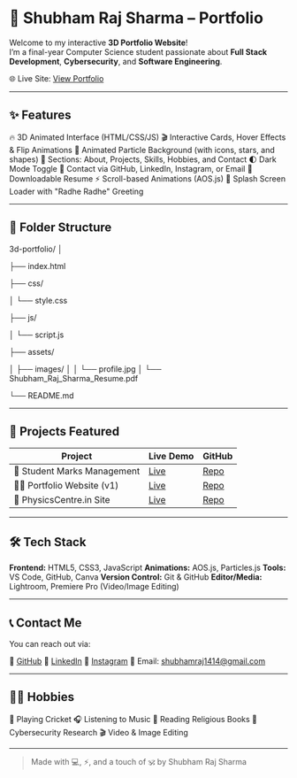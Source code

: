 # 🚀 Shubham Raj Sharma – Portfolio

Welcome to my interactive **3D Portfolio Website**!  
I’m a final-year Computer Science student passionate about **Full Stack Development**, **Cybersecurity**, and **Software Engineering**.

🌐 Live Site: [View Portfolio](http://shubh100802.github.io/Portfolio/)

---

## ✨ Features

🔥 3D Animated Interface (HTML/CSS/JS)
🎬 Interactive Cards, Hover Effects & Flip Animations
🌠 Animated Particle Background (with icons, stars, and shapes)
🎯 Sections: About, Projects, Skills, Hobbies, and Contact
🌓 Dark Mode Toggle
📨 Contact via GitHub, LinkedIn, Instagram, or Email
📄 Downloadable Resume
⚡ Scroll-based Animations (AOS.js)
🌙 Splash Screen Loader with "Radhe Radhe" Greeting

---

## 📁 Folder Structure

3d-portfolio/
│

├── index.html

├── css/

│ 
└── style.css

├── js/

│ 
└── script.js

├── assets/

│ 
├── images/
│ 
│ 
└── profile.jpg
│ 
└── Shubham_Raj_Sharma_Resume.pdf

└── README.md


---

## 💼 Projects Featured

| Project                          | Live Demo | GitHub |
|----------------------------------|-----------|--------|
| 🧮 Student Marks Management      | [Live](https://student-marks-b29u.onrender.com/index.html) | [Repo](https://github.com/shubh100802/Student_Marks) |
| 🧑‍💻 Portfolio Website (v1)       | [Live](https://shubh100802.github.io/CODSOFT-Task1-PORTFOLIO/) | [Repo](https://github.com/shubh100802/CODSOFT-Task1-PORTFOLIO) |
| 🧪 PhysicsCentre.in Site         | [Live](https://shubh100802.github.io/physicscentre.in-new/) | [Repo](https://github.com/shubh100802/physicscentre.in-new) |

---

## 🛠 Tech Stack

**Frontend:** HTML5, CSS3, JavaScript
**Animations:** AOS.js, Particles.js
**Tools:** VS Code, GitHub, Canva
**Version Control:** Git & GitHub
**Editor/Media:** Lightroom, Premiere Pro (Video/Image Editing)

---

## 📞 Contact Me

You can reach out via:

🔗 [GitHub](https://github.com/shubh100802)
💼 [LinkedIn](https://www.linkedin.com/in/shubham-raj-sharma-306aa0247)
📸 [Instagram](https://www.instagram.com/itsmeshubh2026)
📧 Email: [shubhamraj1414@gmail.com](mailto:shubhamraj1414@gmail.com)

---

## 🧘‍♂️ Hobbies

🏏 Playing Cricket
🎧 Listening to Music
📖 Reading Religious Books
🔐 Cybersecurity Research
🎬 Video & Image Editing

---


> Made with 💻, ⚡, and a touch of 🕉️ by Shubham Raj Sharma
